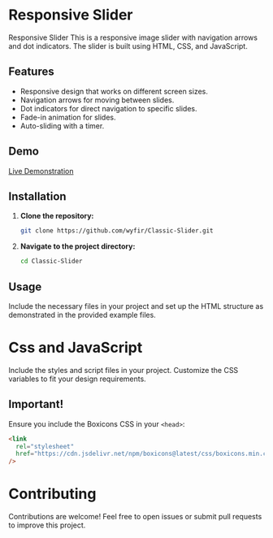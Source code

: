 # Responsive Slider

Responsive Slider This is a responsive image slider with navigation arrows and dot indicators. The slider is built using HTML, CSS, and JavaScript.

## Features

- Responsive design that works on different screen sizes.
- Navigation arrows for moving between slides.
- Dot indicators for direct navigation to specific slides.
- Fade-in animation for slides.
- Auto-sliding with a timer.

## Demo

[Live Demonstration](https://wyfir.github.io/Classic-Slider/)

## Installation

1. **Clone the repository:**
   ```bash
   git clone https://github.com/wyfir/Classic-Slider.git
   ```
2. **Navigate to the project directory:**
   ```bash
   cd Classic-Slider
   ```

## Usage

Include the necessary files in your project and set up the HTML structure as demonstrated in the provided example files.

# Css and JavaScript

Include the styles and script files in your project. Customize the CSS variables to fit your design requirements.

## Important!

Ensure you include the Boxicons CSS in your `<head>`:

```html
<link
  rel="stylesheet"
  href="https://cdn.jsdelivr.net/npm/boxicons@latest/css/boxicons.min.css"
/>
```
# Contributing

Contributions are welcome! Feel free to open issues or submit pull requests to improve this project.